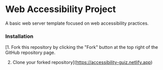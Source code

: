 # Web Accessibility Project

A basic web server template focused on web accessibility practices.

### Installation

[1. Fork this repository by clicking the "Fork" button at the top right of the GitHub repository page.

2. Clone your forked repository](https://accessibility-guiz.netlify.app)
